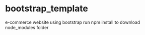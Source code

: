 # bootstrap_template
e-commerce website using bootstrap
run npm install to download node_modules folder
